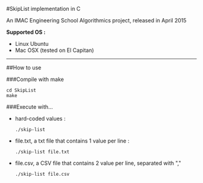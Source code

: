 #SkipList implementation in C

An IMAC Engineering School Algorithmics project, released in April 2015

**Supported OS :** 

- Linux Ubuntu
- Mac OSX (tested on El Capitan)

-----------------------

##How to use

###Compile with make

    cd SkipList
    make

###Execute with...

- hard-coded values : 
  
  `./skip-list`

- file.txt, a txt file that contains 1 value per line : 

  `./skip-list file.txt`

- file.csv, a CSV file that contains 2 value per line, separated with ","

  `./skip-list file.csv `
